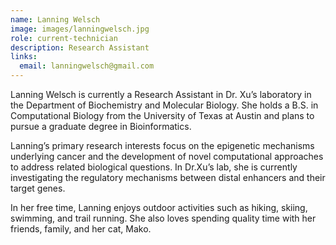 ```yaml
---
name: Lanning Welsch
image: images/lanningwelsch.jpg
role: current-technician
description: Research Assistant
links:
  email: lanningwelsch@gmail.com
---
```


Lanning Welsch is currently a Research Assistant in Dr. Xu’s laboratory in the Department of Biochemistry and Molecular Biology. She holds a B.S. in Computational Biology from the University of Texas at Austin and plans to pursue a graduate degree in Bioinformatics.

Lanning’s primary research interests focus on the epigenetic mechanisms underlying cancer and the development of novel computational approaches to address related biological questions. In Dr.Xu’s lab, she is currently investigating the regulatory mechanisms between distal enhancers and their target genes.

In her free time, Lanning enjoys outdoor activities such as hiking, skiing, swimming, and trail running. She also loves spending quality time with her friends, family, and her cat, Mako.

